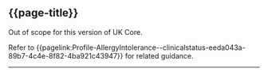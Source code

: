 ## {{page-title}}

Out of scope for this version of UK Core.

Refer to {{pagelink:Profile-AllergyIntolerance--clinicalstatus-eeda043a-89b7-4c4e-8f82-4ba921c43947}} for related guidance.


<!--
When the `clinicalStatus` changes, create a new instance of the resource. This preserves an audit trail for when the allergy was first recorded as *active* and when the clinical status changes. This is because the resource does not have an element akin to a 'last updated' timestamp.

When allergy clinical data is changed, more likely when corrected, e.g. if the wrong SNOMED code has been used within `code` then update the instance of the resource. In a RESTful implementation use a PUT or PATCH operation. If implemented within a FHIR Message or FHIR Document then post an updated version of the resource to the original recipient(s).

When a new occurrence of a `reaction` is recorded for an existing allergy then;
  - If the instance is mastered by the provider system then update the instance, adding an additional `reaction` element. Consumer systems will pick up this change via an event or when next queried.
  - If the instance is mastered by a different system and cannot be updated by the provider system, then create a new instance of the resource. Consumer systems will pick up the new instance and can link it a previous instance by `code`.-->

---
